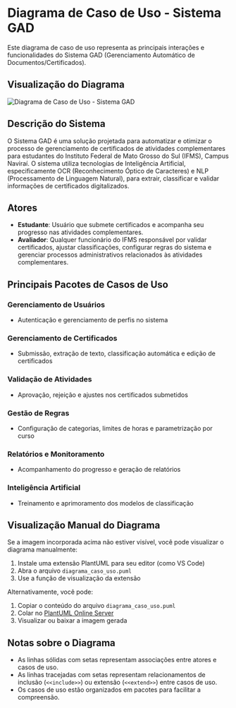 # Diagrama de Caso de Uso - Sistema GAD

Este diagrama de caso de uso representa as principais interações e funcionalidades do Sistema GAD (Gerenciamento Automático de Documentos/Certificados).

## Visualização do Diagrama

![Diagrama de Caso de Uso - Sistema GAD](http://www.plantuml.com/plantuml/proxy?cache=no&src=https://raw.githubusercontent.com/Vitor-rs/Gad_Pesquisa/main/Diagramas/diagrama_caso_uso.puml)

## Descrição do Sistema

O Sistema GAD é uma solução projetada para automatizar e otimizar o processo de gerenciamento de certificados de atividades complementares para estudantes do Instituto Federal de Mato Grosso do Sul (IFMS), Campus Naviraí. O sistema utiliza tecnologias de Inteligência Artificial, especificamente OCR (Reconhecimento Óptico de Caracteres) e NLP (Processamento de Linguagem Natural), para extrair, classificar e validar informações de certificados digitalizados.

## Atores

- **Estudante**: Usuário que submete certificados e acompanha seu progresso nas atividades complementares.
- **Avaliador**: Qualquer funcionário do IFMS responsável por validar certificados, ajustar classificações, configurar regras do sistema e gerenciar processos administrativos relacionados às atividades complementares.

## Principais Pacotes de Casos de Uso

### Gerenciamento de Usuários
- Autenticação e gerenciamento de perfis no sistema

### Gerenciamento de Certificados
- Submissão, extração de texto, classificação automática e edição de certificados

### Validação de Atividades
- Aprovação, rejeição e ajustes nos certificados submetidos

### Gestão de Regras
- Configuração de categorias, limites de horas e parametrização por curso

### Relatórios e Monitoramento
- Acompanhamento do progresso e geração de relatórios

### Inteligência Artificial
- Treinamento e aprimoramento dos modelos de classificação

## Visualização Manual do Diagrama

Se a imagem incorporada acima não estiver visível, você pode visualizar o diagrama manualmente:

1. Instale uma extensão PlantUML para seu editor (como VS Code)
2. Abra o arquivo `diagrama_caso_uso.puml`
3. Use a função de visualização da extensão

Alternativamente, você pode:
1. Copiar o conteúdo do arquivo `diagrama_caso_uso.puml`
2. Colar no [PlantUML Online Server](http://www.plantuml.com/plantuml/uml/)
3. Visualizar ou baixar a imagem gerada

## Notas sobre o Diagrama

- As linhas sólidas com setas representam associações entre atores e casos de uso.
- As linhas tracejadas com setas representam relacionamentos de inclusão (`<<include>>`) ou extensão (`<<extend>>`) entre casos de uso.
- Os casos de uso estão organizados em pacotes para facilitar a compreensão.
